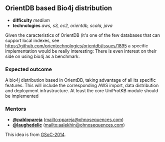 ## OrientDB based Bio4j distribution

- **difficulty** _medium_
- **technologies** _aws, s3, ec2, orientdb, scala, java_

Given the caracteristics of OrientDB (it's one of the few databases that can support local indexes, see https://github.com/orientechnologies/orientdb/issues/1895 a specific implementation would be really interesting: There is even interest on their side on using bio4j as a benchmark.

### Expected outcome

A bio4j distribution based in OrientDB, taking advantage of all its specific features. This will include the corresponding AWS import, data distribution and deployment infrastructure. At least the core UniProtKB module should be implemented

### Mentors

- **[@pablopareja](https://github.com/pablopareja)** (<mailto:ppareja@ohnosequences.com>)
- **[@laughedelic](https://github.com/laughedelic)** (<mailto:aalekhin@ohnosequences.com>)  


This idea is from [GSoC-2014](https://github.com/bio4j/gsoc14/wiki/OrientDB-based-bio4j-distribution).
